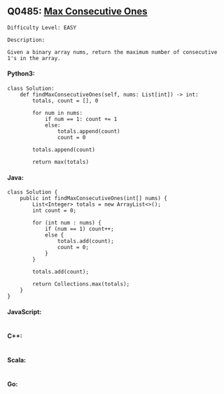 ## Q0485: [Max Consecutive Ones](https://leetcode.com/problems/max-consecutive-ones/)

```
Difficulty Level: EASY
```

```
Description:

Given a binary array nums, return the maximum number of consecutive 1's in the array.
```

#### Python3:

```
class Solution:
    def findMaxConsecutiveOnes(self, nums: List[int]) -> int:
        totals, count = [], 0

        for num in nums:
            if num == 1: count += 1
            else:
                totals.append(count)
                count = 0
        
        totals.append(count)

        return max(totals)
```

#### Java:

```
class Solution {
    public int findMaxConsecutiveOnes(int[] nums) {
        List<Integer> totals = new ArrayList<>();
        int count = 0;

        for (int num : nums) {
            if (num == 1) count++;
            else {
                totals.add(count);
                count = 0;
            }
        }
        
        totals.add(count);

        return Collections.max(totals);
    }
}
```

#### JavaScript:

```

```

#### C++:

```

```

#### Scala:

```

```

#### Go:

```

```